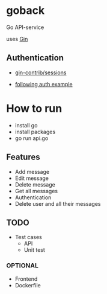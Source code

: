 # goback
Go API-service 

uses [Gin](https://github.com/gin-gonic/gin)
## Authentication
* [gin-contrib/sessions](https://github.com/gin-contrib/sessions)

* [following auth example](https://github.com/Depado/gin-auth-example/blob/master/main.go)

# How to run
* install go
* install packages
* go run api.go
  
## Features
* Add message
* Edit message
* Delete message
* Get all messages
* Authentication
* Delete user and all their messages
## TODO
* Test cases
  * API
  * Unit test
  
### OPTIONAL
* Frontend
* Dockerfile